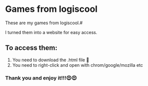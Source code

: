 # Games from logiscool
These are my games from logiscool.#

I turned them into a website for easy access.

## To access them:
1. You need to download the .html file 📁
2. You need to right-click and open with chrom/google/mozilla etc

### Thank you and enjoy it!!!😍😍
